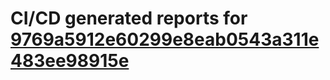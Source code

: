# CI/CD generated reports for [9769a5912e60299e8eab0543a311e483ee98915e](https://github.com/hydephp/develop/commit/9769a5912e60299e8eab0543a311e483ee98915e)
